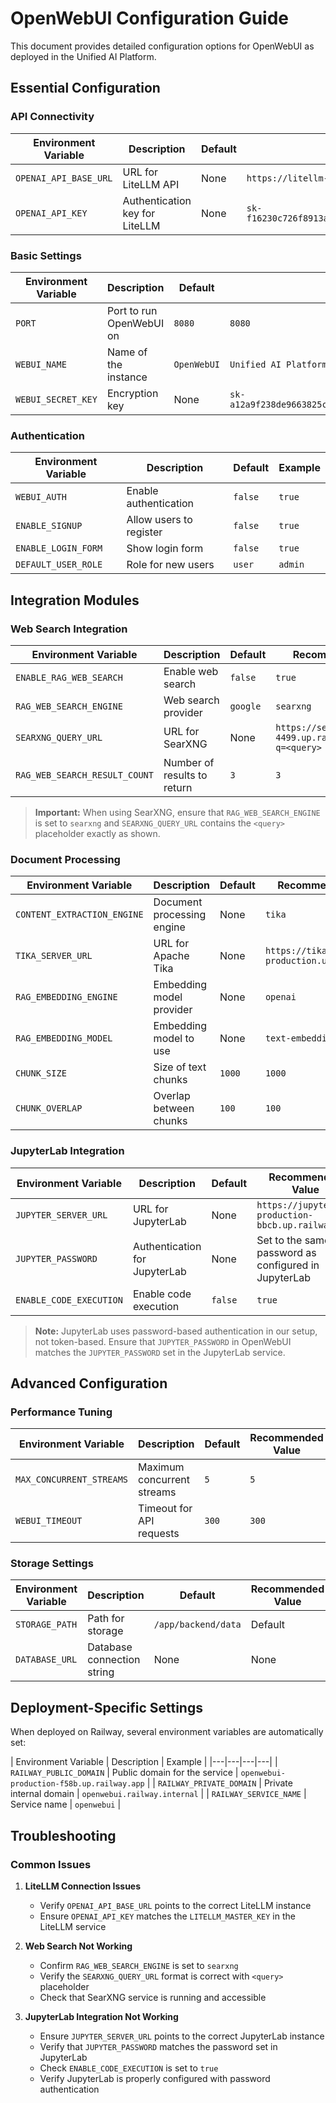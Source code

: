 # OpenWebUI Configuration Guide

This document provides detailed configuration options for OpenWebUI as deployed in the Unified AI Platform.

## Essential Configuration

### API Connectivity

| Environment Variable | Description | Default | Example |
|---|---|---|---|
| `OPENAI_API_BASE_URL` | URL for LiteLLM API | None | `https://litellm-ruog-production.up.railway.app/v1` |
| `OPENAI_API_KEY` | Authentication key for LiteLLM | None | `sk-f16230c726f8913ac2016e5fc13867bc43c926fdeeccb8bd1010e21fe5e7e7e4` |

### Basic Settings

| Environment Variable | Description | Default | Example |
|---|---|---|---|
| `PORT` | Port to run OpenWebUI on | `8080` | `8080` |
| `WEBUI_NAME` | Name of the instance | `OpenWebUI` | `Unified AI Platform` |
| `WEBUI_SECRET_KEY` | Encryption key | None | `sk-a12a9f238de9663825c7c1ece9e16ee6e0462661fdafde2225ec3954153019af` |

### Authentication

| Environment Variable | Description | Default | Example |
|---|---|---|---|
| `WEBUI_AUTH` | Enable authentication | `false` | `true` |
| `ENABLE_SIGNUP` | Allow users to register | `false` | `true` |
| `ENABLE_LOGIN_FORM` | Show login form | `false` | `true` |
| `DEFAULT_USER_ROLE` | Role for new users | `user` | `admin` |

## Integration Modules

### Web Search Integration

| Environment Variable | Description | Default | Recommended Value |
|---|---|---|---|
| `ENABLE_RAG_WEB_SEARCH` | Enable web search | `false` | `true` |
| `RAG_WEB_SEARCH_ENGINE` | Web search provider | `google` | `searxng` |
| `SEARXNG_QUERY_URL` | URL for SearXNG | None | `https://searxng-production-4499.up.railway.app/search?q=<query>` |
| `RAG_WEB_SEARCH_RESULT_COUNT` | Number of results to return | `3` | `3` |

> **Important:** When using SearXNG, ensure that `RAG_WEB_SEARCH_ENGINE` is set to `searxng` and `SEARXNG_QUERY_URL` contains the `<query>` placeholder exactly as shown.

### Document Processing

| Environment Variable | Description | Default | Recommended Value |
|---|---|---|---|
| `CONTENT_EXTRACTION_ENGINE` | Document processing engine | None | `tika` |
| `TIKA_SERVER_URL` | URL for Apache Tika | None | `https://tika-production.up.railway.app` |
| `RAG_EMBEDDING_ENGINE` | Embedding model provider | None | `openai` |
| `RAG_EMBEDDING_MODEL` | Embedding model to use | None | `text-embedding-3-small` |
| `CHUNK_SIZE` | Size of text chunks | `1000` | `1000` |
| `CHUNK_OVERLAP` | Overlap between chunks | `100` | `100` |

### JupyterLab Integration

| Environment Variable | Description | Default | Recommended Value |
|---|---|---|---|
| `JUPYTER_SERVER_URL` | URL for JupyterLab | None | `https://jupyterlab-production-bbcb.up.railway.app` |
| `JUPYTER_PASSWORD` | Authentication for JupyterLab | None | Set to the same password as configured in JupyterLab |
| `ENABLE_CODE_EXECUTION` | Enable code execution | `false` | `true` |

> **Note:** JupyterLab uses password-based authentication in our setup, not token-based. Ensure that `JUPYTER_PASSWORD` in OpenWebUI matches the `JUPYTER_PASSWORD` set in the JupyterLab service.

## Advanced Configuration

### Performance Tuning

| Environment Variable | Description | Default | Recommended Value |
|---|---|---|---|
| `MAX_CONCURRENT_STREAMS` | Maximum concurrent streams | `5` | `5` |
| `WEBUI_TIMEOUT` | Timeout for API requests | `300` | `300` |

### Storage Settings

| Environment Variable | Description | Default | Recommended Value |
|---|---|---|---|
| `STORAGE_PATH` | Path for storage | `/app/backend/data` | Default |
| `DATABASE_URL` | Database connection string | None | None |

## Deployment-Specific Settings

When deployed on Railway, several environment variables are automatically set:

| Environment Variable | Description | Example |
|---|---|---|---|
| `RAILWAY_PUBLIC_DOMAIN` | Public domain for the service | `openwebui-production-f58b.up.railway.app` |
| `RAILWAY_PRIVATE_DOMAIN` | Private internal domain | `openwebui.railway.internal` |
| `RAILWAY_SERVICE_NAME` | Service name | `openwebui` |

## Troubleshooting

### Common Issues

1. **LiteLLM Connection Issues**
   - Verify `OPENAI_API_BASE_URL` points to the correct LiteLLM instance
   - Ensure `OPENAI_API_KEY` matches the `LITELLM_MASTER_KEY` in the LiteLLM service

2. **Web Search Not Working**
   - Confirm `RAG_WEB_SEARCH_ENGINE` is set to `searxng`
   - Verify the `SEARXNG_QUERY_URL` format is correct with `<query>` placeholder
   - Check that SearXNG service is running and accessible

3. **JupyterLab Integration Not Working**
   - Ensure `JUPYTER_SERVER_URL` points to the correct JupyterLab instance
   - Verify that `JUPYTER_PASSWORD` matches the password set in JupyterLab
   - Check `ENABLE_CODE_EXECUTION` is set to `true`
   - Verify JupyterLab is properly configured with password authentication 